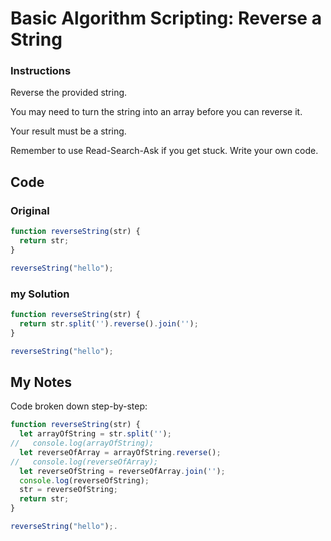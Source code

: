 # Basic Algorithm Scripting: Reverse a String

### Instructions

Reverse the provided string.

You may need to turn the string into an array before you can reverse it.

Your result must be a string.

Remember to use Read-Search-Ask if you get stuck. Write your own code.

## Code

### Original

```javascript
function reverseString(str) {
  return str;
}

reverseString("hello");
```

###  my Solution

```javascript
function reverseString(str) {
  return str.split('').reverse().join('');
}

reverseString("hello");
```

## My Notes

Code broken down step-by-step:

```javascript
function reverseString(str) {
  let arrayOfString = str.split('');
//   console.log(arrayOfString);
  let reverseOfArray = arrayOfString.reverse();
//   console.log(reverseOfArray);
  let reverseOfString = reverseOfArray.join('');
  console.log(reverseOfString);
  str = reverseOfString;
  return str;  
}

reverseString("hello");.
```
